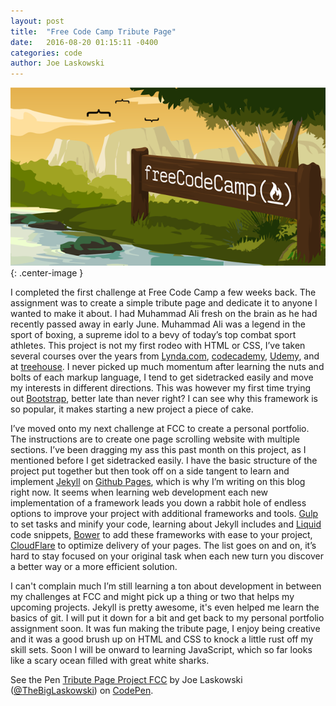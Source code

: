 ```yaml
---
layout: post
title:  "Free Code Camp Tribute Page"
date:   2016-08-20 01:15:11 -0400
categories: code
author: Joe Laskowski
---
```


![free code camp](/img/2016/08/free-code-camp.png){: .center-image }

I completed the first challenge at Free Code Camp a few weeks back. The assignment was to create a simple tribute page and dedicate it to anyone I wanted to make it about. I had Muhammad Ali fresh on the brain as he had recently passed away in early June. Muhammad Ali was a legend in the sport of boxing, a supreme idol to a bevy of today’s top combat sport athletes. This project is not my first rodeo with HTML or CSS, I’ve taken several courses over the years from [Lynda.com](https://www.lynda.com/), [codecademy](https://www.codecademy.com/), [Udemy](https://www.udemy.com/), and at [treehouse](https://www.teamtreehouse.com). I never picked up much momentum after learning the nuts and bolts of each markup language, I tend to get sidetracked easily and move my interests in different directions. This was however my first time trying out [Bootstrap](https://getbootstrap.com/), better late than never right? I can see why this framework is so popular, it makes starting a new project a piece of cake.

I’ve moved onto my next challenge at FCC to create a personal portfolio. The instructions are to create one page scrolling website with multiple sections. I’ve been dragging my ass this past month on this project, as I mentioned before I get sidetracked easily. I have the basic structure of the project put together but then took off on a side tangent to learn and implement [Jekyll](https://jekyllrb.com/) on [Github Pages](https://pages.github.com/), which is why I’m writing on this blog right now. It seems when learning web development each new implementation of a framework leads you down a rabbit hole of endless options to improve your project with additional frameworks and tools. [Gulp](http://gulpjs.com/) to set tasks and minify your code, learning about Jekyll includes and [Liquid](https://shopify.github.io/liquid/) code snippets, [Bower](https://bower.io/) to add these frameworks with ease to your project, [CloudFlare](https://www.cloudflare.com/) to optimize delivery of your pages. The list goes on and on, it’s hard to stay focused on your original task when each new turn you discover a better way or a more efficient solution.

I can't complain much I’m still learning a ton about development in between my challenges at FCC and might pick up a thing or two that helps my upcoming projects. Jekyll is pretty awesome, it's even helped me learn the basics of git. I will put it down for a bit and get back to my personal portfolio assignment soon. It was fun making the tribute page, I enjoy being creative and it was a good brush up on HTML and CSS to knock a little rust off my skill sets. Soon I will be onward to learning JavaScript, which so far looks like a scary ocean filled with great white sharks.

<p data-height="530" data-theme-id="dark" data-slug-hash="dXZzkd" data-default-tab="html,result" data-user="TheBigLaskowski" data-embed-version="2" class="codepen">See the Pen <a href="https://codepen.io/TheBigLaskowski/pen/dXZzkd/">Tribute Page Project FCC</a> by Joe Laskowski (<a href="http://codepen.io/TheBigLaskowski">@TheBigLaskowski</a>) on <a href="http://codepen.io">CodePen</a>.</p>
<script async src="//assets.codepen.io/assets/embed/ei.js"></script>
